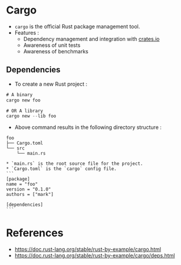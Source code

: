 # Cargo
* `cargo` is the official Rust package management tool.
* Features :
	* Dependency management and integration with [crates.io](https://crates.io/)
	* Awareness of unit tests
	* Awareness of benchmarks
## Dependencies
* To create a new Rust project :
```rust
# A binary
cargo new foo

# OR A library
cargo new --lib foo
```
* Above command results in the following directory structure :
```
foo
├── Cargo.toml
└── src
    └── main.rs
```
	* `main.rs` is the root source file for the project.
	* `Cargo.toml` is the `cargo` config file.
	```
	[package]
	name = "foo"
	version = "0.1.0"
	authors = ["mark"]

	[dependencies]
	```
# References
* https://doc.rust-lang.org/stable/rust-by-example/cargo.html
* https://doc.rust-lang.org/stable/rust-by-example/cargo/deps.html
